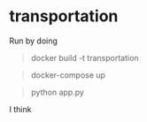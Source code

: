 # transportation
Run by doing
> docker build -t transportation

> docker-compose up

> python app.py

I think
